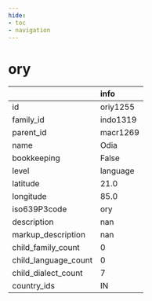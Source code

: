 ```yaml
---
hide:
- toc
- navigation
---
```

# ory
|                      | info     |
|:---------------------|:---------|
| id                   | oriy1255 |
| family_id            | indo1319 |
| parent_id            | macr1269 |
| name                 | Odia     |
| bookkeeping          | False    |
| level                | language |
| latitude             | 21.0     |
| longitude            | 85.0     |
| iso639P3code         | ory      |
| description          | nan      |
| markup_description   | nan      |
| child_family_count   | 0        |
| child_language_count | 0        |
| child_dialect_count  | 7        |
| country_ids          | IN       |